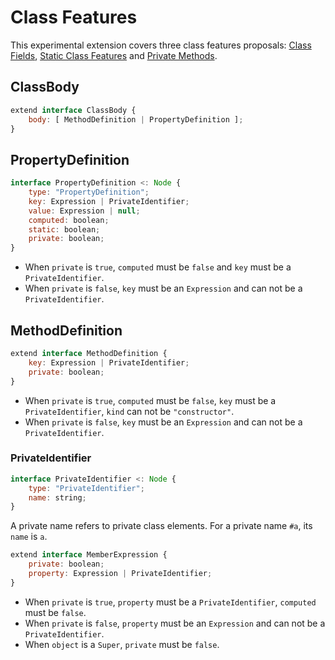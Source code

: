 
# Class Features

This experimental extension covers three class features proposals: 
[Class Fields], [Static Class Features] and [Private Methods].

## ClassBody

```js
extend interface ClassBody {
    body: [ MethodDefinition | PropertyDefinition ];
}
```

## PropertyDefinition

```js
interface PropertyDefinition <: Node {
    type: "PropertyDefinition";
    key: Expression | PrivateIdentifier;
    value: Expression | null;
    computed: boolean;
    static: boolean;
    private: boolean;
}
```

- When `private` is `true`, `computed` must be `false` and `key` must be a `PrivateIdentifier`.
- When `private` is `false`, `key` must be an `Expression` and can not be a `PrivateIdentifier`.

## MethodDefinition

```js
extend interface MethodDefinition {
    key: Expression | PrivateIdentifier;
    private: boolean;
}
```

- When `private` is `true`, `computed` must be `false`, `key` must be a `PrivateIdentifier`, `kind` can not be `"constructor"`.
- When `private` is `false`, `key` must be an `Expression` and can not be a `PrivateIdentifier`.

### PrivateIdentifier

```js
interface PrivateIdentifier <: Node {
    type: "PrivateIdentifier";
    name: string;
}
```

A private name refers to private class elements. For a private name `#a`, its `name` is `a`.

```js
extend interface MemberExpression {
    private: boolean;
    property: Expression | PrivateIdentifier;
}
```

- When `private` is `true`, `property` must be a `PrivateIdentifier`, `computed` must be `false`.
- When `private` is `false`, `property` must be an `Expression` and can not be a `PrivateIdentifier`.
- When `object` is a `Super`, `private` must be `false`.

[Class Fields]: https://github.com/tc39/proposal-class-fields
[Static Class Features]: https://github.com/tc39/proposal-static-class-features/
[Private Methods]: https://github.com/tc39/proposal-private-methods
